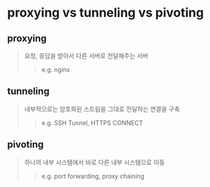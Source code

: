 # proxying vs tunneling vs pivoting

## proxying

> 요청, 응답을 받아서 다른 서버로 전달해주는 서버
>
> > e.g. nginx

## tunneling

> 내부적으로는 암호화된 스트림을 그대로 전달하는 연결을 구축
>
> > e.g. SSH Tunnel, HTTPS CONNECT

## pivoting

> 하나의 내부 시스템에서 바로 다른 내부 시스템으로 이동
>
> > e.g. port forwarding, proxy chaining
